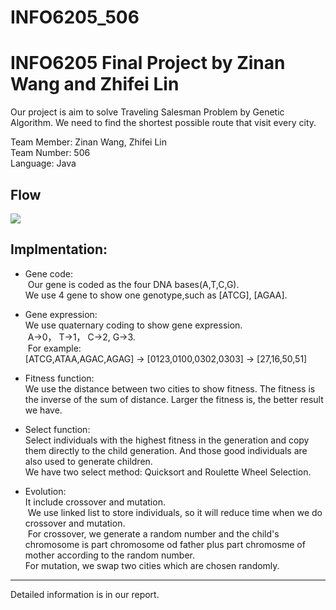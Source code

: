 # INFO6205_506
INFO6205 Final Project by Zinan Wang and Zhifei Lin
==
Our project is aim to solve Traveling Salesman Problem by Genetic Algorithm. We need to find the shortest possible route that visit every city. 


Team Member: Zinan Wang, Zhifei Lin<br>
Team Number: 506<br>
Language: Java


Flow
-----
![](https://imgsa.baidu.com/forum/w%3D580/sign=ab5b6c78b499a9013b355b3e2d940a58/fc73f6bf6c81800aadb33962bd3533fa828b4737.jpg)


Implmentation:
------------
* Gene code:<br>
  Our gene is coded as the four DNA bases(A,T,C,G).<br>
  We use 4 gene to show one genotype,such as [ATCG], [AGAA].
* Gene expression:<br>
  We use quaternary coding to show gene expression.<br>
  A→0， T→1， C→2, G→3.<br>
  For example:<br>
  [ATCG,ATAA,AGAC,AGAG] → [0123,0100,0302,0303] → [27,16,50,51]
  

* Fitness function:<br>
  We use the distance between two cities to show fitness. The fitness is the inverse of the sum of distance. Larger the fitness is, the better result we have.

* Select function:<br>
  Select individuals with the highest fitness in the generation and copy them directly to the child generation. And those good individuals are also used to generate children.<br>
  We have two select method: Quicksort and Roulette Wheel Selection.
  
* Evolution:<br>
  It include crossover and mutation. <br>
  We use  linked list to store individuals, so it will reduce time when we do crossover and mutation.<br>
  For crossover, we generate a random number and the child's chromosome is part chromosome od father plus part chromosme of mother according to the random number.<br>
  For mutation, we swap two cities which are chosen randomly.

----

Detailed information is in our report.
